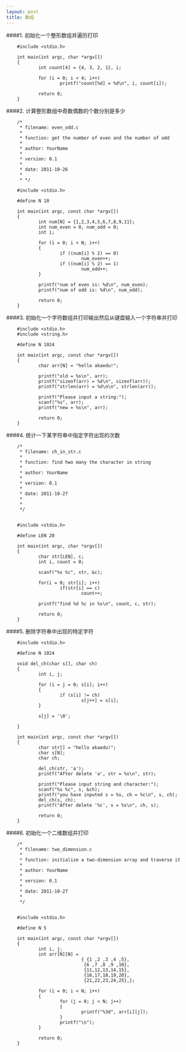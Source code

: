 ```yaml
---
layout: post
title: 数组
---
```

####1.
初始化一个整形数组并遍历打印


        #include <stdio.h>

        int main(int argc, char *argv[])
        {
                int count[4] = {4, 3, 2, 1}, i;

                for (i = 0; i < 4; i++)
                        printf("count[%d] = %d\n", i, count[i]);

                return 0;
        }

####2.
计算整形数组中奇数偶数的个数分别是多少


        /*
         * filename: even_odd.c
         *
         * function: get the number of even and the number of odd
         *
         * author: YourName
         *
         * version: 0.1
         *
         * date: 2011-10-26
         *
         * */

        #include <stdio.h>

        #define N 10

        int main(int argc, const char *argv[])
        {
                int num[N] = {1,2,3,4,5,6,7,8,9,11};
                int num_even = 0, num_odd = 0;
                int i;

                for (i = 0; i < N; i++)
                {
                        if ((num[i] % 2) == 0)
                                num_even++;
                        if ((num[i] % 2) == 1)
                                num_odd++;
                }

                printf("num of even is: %d\n", num_even);
                printf("num of odd is: %d\n", num_odd);

                return 0;
        }

####3.
初始化一个字符数组并打印输出然后从键盘输入一个字符串并打印


        #include <stdio.h>
        #include <string.h>

        #define N 1024

        int main(int argc, const char *argv[])
        {
                char arr[N] = "hello akaedu!";

                printf("old = %s\n", arr);
                printf("sizeof(arr) = %d\n", sizeof(arr));
                printf("strlen(arr) = %d\n\n", strlen(arr));

                printf("Please input a string:");
                scanf("%s", arr);
                printf("new = %s\n", arr);

                return 0;
        }

####4.
统计一下某字符串中指定字符出现的次数


        /*
         * filename: ch_in_str.c
         *
         * function: find hwo many the character in string
         *
         * author: YourName
         *
         * version: 0.1
         *
         * date: 2011-10-27
         *
         *
         */


        #include <stdio.h>

        #define LEN 20

        int main(int argc, char *argv[])
        {
                char str[LEN], c;
                int i, count = 0;

                scanf("%s %c", str, &c);

                for(i = 0; str[i]; i++)
                        if(str[i] == c)
                                count++;

                printf("find %d %c in %s\n", count, c, str);

                return 0;
        }

####5.
删除字符串中出现的特定字符


        #include <stdio.h>

        #define N 1024

        void del_ch(char s[], char ch)
        {
                int i, j;

                for (i = j = 0; s[i]; i++)
                {
                        if (s[i] != ch)
                                s[j++] = s[i];
                }

                s[j] = '\0';

        }

        int main(int argc, const char *argv[])
        {
                char str[] = "hello akaedu!";
                char s[N];
                char ch;
                        
                del_ch(str, 'a');
                printf("After delete 'a', str = %s\n", str);

                printf("Please input string and character:");
                scanf("%s %c", s, &ch);
                printf("you have inputed s = %s, ch = %c\n", s, ch);
                del_ch(s, ch);
                printf("After delete '%c', s = %s\n", ch, s);

                return 0;
        }

####6.
初始化一个二维数组并打印


        /*
         * filename: two_dimension.c
         *
         * function: initialize a two-dimension array and traverse it
         *
         * author: YourName
         *
         * version: 0.1
         *
         * date: 2011-10-27
         *
         */


        #include <stdio.h>

        #define N 5

        int main(int argc, const char *argv[])
        {
                int i, j;
                int arr[N][N] = 
                                { {1 ,2 ,3 ,4 ,5},
                                 {6 ,7 ,8 ,9 ,10},
                                 {11,12,13,14,15},
                                 {16,17,18,19,20},
                                 {21,22,23,24,25},};

                for (i = 0; i < N; i++)
                {
                        for (j = 0; j < N; j++)
                        {
                                printf("%3d", arr[i][j]);
                        }
                        printf("\n");
                }

                return 0;
        }

